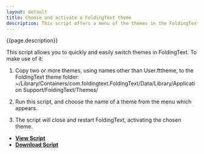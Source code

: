 ```yaml
---
layout: default
title: Choose and activate a FoldingText theme
description: This script offers a menu of the themes in the FoldingText theme folder, and restarts FT to activate the selected theme.
---
```


{{page.description}}

This script allows you to quickly and easily switch themes in FoldingText. 
To make use of it:

1. Copy two or more themes, using names other than User.fttheme, to the FoldingText theme folder:
	~/Library/Containers/com.foldingtext.FoldingText/Data/Library/Application Support/FoldingText/Themes/

2. Run this script, and choose the name of a theme from the menu which appears.

3. The script will close and restart FoldingText, activating the chosen theme.


- [**View Script**](https://gist.github.com/gists/4105865/)
- [**Download Script**](https://gist.github.com/gists/4105865/download)

